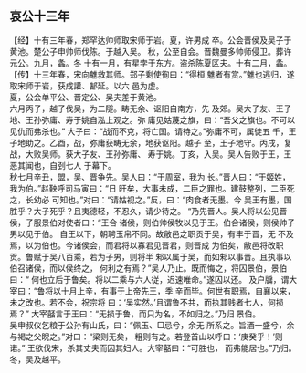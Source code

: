 ## 哀公十三年

【经】十有三年春，郑罕达帅师取宋师于岩。夏，许男成
卒。公会晋侯及吴子于黄池。楚公子申帅师伐陈。于越入吴。
秋，公至自会。晋魏曼多帅师侵卫。葬许元公。九月，螽。冬
十有一月，有星孛于东方。盗杀陈夏区夫。十有二月，螽。
【传】十三年春，宋向魋救其师。郑子剩使徇曰：“得桓
魋者有赏。”魋也逃归，遂取宋师于岩，获成讙、郜延。以六
邑为虚。  
夏，公会单平公、晋定公、吴夫差于黄池。  
六月丙子，越子伐吴，为二隧。畴无余、讴阳自南方，先
及郊。吴大子友、王子地、王孙弥庸、寿于姚自泓上观之。弥
庸见姑蔑之旗，曰：“吾父之旗也。不可以见仇而弗杀也。”
大子曰：“战而不克，将亡国。请待之。”弥庸不可，属徒五
千，王子地助之。乙酉，战，弥庸获畴无余，地获讴阳。越子
至，王子地守。丙戌，复战，大败吴师。获大子友、王孙弥庸、
寿于姚。丁亥，入吴。吴人告败于王，王恶其闻也，自刭七人
于幕下。  
秋七月辛丑，盟，吴、晋争先。吴人曰：“于周室，我为
长。”晋人曰：“于姬姓，我为伯。”赵鞅呼司马寅曰：“日
旰矣，大事未成，二臣之罪也。建鼓整列，二臣死之，长幼必
可知也。”对曰：“请姑视之。”反，曰：“肉食者无墨。今
吴王有墨，国胜乎？大子死乎？且夷德轻，不忍久，请少待之。
“乃先晋人。吴人将以公见晋侯，子服景伯对使者曰：“王合
诸侯，则伯帅侯牧以见于王。伯合诸侯，则侯帅子男以见于伯。
自王以下，朝聘玉帛不同。故敝邑之职贡于吴，有丰于晋，无
不及焉，以为伯也。今诸侯会，而君将以寡君见晋君，则晋成
为伯矣，敝邑将改职贡。鲁赋于吴八百乘，若为子男，则将半
邾以属于吴，而如邾以事晋。且执事以伯召诸侯，而以侯终之，
何利之有焉？”吴人乃止。既而悔之，将囚景伯，景伯曰：“
何也立后于鲁矣。将以二乘与六人従，迟速唯命。”遂囚以还。
及户牖，谓大宰曰：“鲁将以十月上辛，有事于上帝先王，季
辛而毕。何世有职焉，自襄以来，未之改也。若不会，祝宗将
曰：‘吴实然。’且谓鲁不共，而执其贱者七人，何损焉？”
大宰嚭言于王曰：“无损于鲁，而只为名，不如归之。”乃归
景伯。  
吴申叔仪乞粮于公孙有山氏，曰：“佩玉、□忌兮，余无
所系之。旨酒一盛兮，余与褐之父睨之。”对曰：“梁则无矣，
粗则有之。若登首山以呼曰：‘庚癸乎！’则诺。”
王欲伐宋，杀其丈夫而囚其妇人。大宰嚭曰：“可胜也，
而弗能居也。”乃归。  
冬，吴及越平。  

